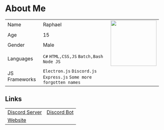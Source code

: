 # About Me
<table>
  <tr>
    <td>Name</td>
    <td>Raphael</td>
    <td rowspan="4"><img src="https://i.pinimg.com/originals/57/e2/09/57e209296e586933febadf06e271a3d3.gif" width="150" height="150"></td>
  </tr>
  <tr>
    <td>Age</td>
    <td>15</td>
  </tr>
  <tr>
    <td>Gender</td>
    <td>Male</td>
  </tr>
  <tr>
    <td>Languages</td>
    <td><code>C#</code> <code>HTML,CSS,JS</code> <code>Batch,Bash</code> <code>Node JS</code></td>
  </tr>
  <tr>
    <td>JS Frameworks</td>
    <td><code>Electron.js</code> <code>Discord.js</code> <code>Express.js</code> <code>Some more forgotten names</code></td>
  </tr>
</table>

## Links
<table>
  <tr>
    <td><a href="https://dsc.gg/polar69">Discord Server</a></td>
    <td><a href="https://dsc.gg/bonky">Discord Bot</a></td>
  </tr>
  <tr>
    <td colspan="2"><a href="https://dev-polar.ml">Website</a></td>
  </tr>
</table>
